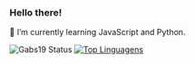 ### Hello there!

🌱 I’m currently learning JavaScript and Python.

![Gabs19 Status](https://github-readme-stats.vercel.app/api?username=gabs19&show_icons=true)
[![Top Linguagens](https://github-readme-stats.vercel.app/api/top-langs/?username=gabs19&layout=compact)](https://github.com/anuraghazra/github-readme-stats)


<!--
**Gabs19/Gabs19** is a ✨ _special_ ✨ repository because its `README.md` (this file) appears on your GitHub profile.

Here are some ideas to get you started:

- 🔭 I’m currently working on ...
- 🌱 I’m currently learning ...
- 👯 I’m looking to collaborate on ...
- 🤔 I’m looking for help with ...
- 💬 Ask me about ...
- 📫 How to reach me: ...
- 😄 Pronouns: ...
- ⚡ Fun fact: ...
-->
